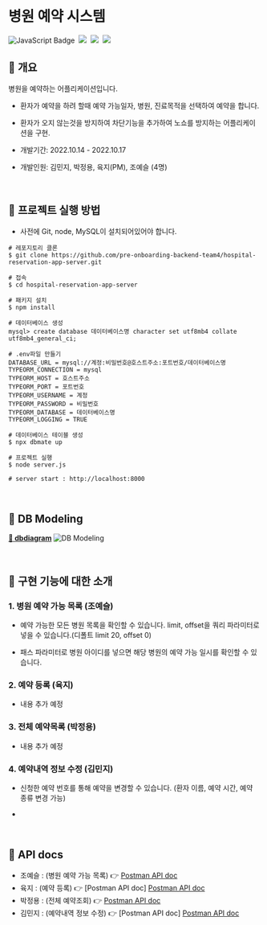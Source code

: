 # 병원 예약 시스템

![JavaScript Badge](https://img.shields.io/badge/Javascript-F7DF1E?style=for-the-badge&logo=Javascript&logoColor=white)&nbsp;
<img src="https://img.shields.io/badge/Node.js-339933?style=for-the-badge&logo=Node.js&logoColor=white"/>&nbsp;
<img src="https://img.shields.io/badge/Express-000000?style=for-the-badge&logo=Express&logoColor=white"/>&nbsp;
<img src="https://img.shields.io/badge/MySQL-4479A1?style=for-the-badge&logo=MySQL&logoColor=white"/>&nbsp;

## 🏥 개요

병원을 예약하는 어플리케이션입니다.

- 환자가 예약을 하려 할때 예약 가능일자, 병원, 진료목적을 선택하여 예약을 합니다.
- 환자가 오지 않는것을 방지하여 차단기능을 추가하여 노쇼를 방지하는 어플리케이션을 구현.

- 개발기간: 2022.10.14 - 2022.10.17
- 개발인원: 김민지, 박정용, 육지(PM), 조예슬 (4명)

<br>

## 🏥 프로젝트 실행 방법

- 사전에 Git, node, MySQL이 설치되어있어야 합니다.

```shell
# 레포지토리 클론
$ git clone https://github.com/pre-onboarding-backend-team4/hospital-reservation-app-server.git

# 접속
$ cd hospital-reservation-app-server

# 패키지 설치
$ npm install

# 데이터베이스 생성
mysql> create database 데이터베이스명 character set utf8mb4 collate utf8mb4_general_ci;

# .env파일 만들기
DATABASE_URL = mysql://계정:비밀번호@호스트주소:포트번호/데이터베이스명
TYPEORM_CONNECTION = mysql
TYPEORM_HOST = 호스트주소
TYPEORM_PORT = 포트번호
TYPEORM_USERNAME = 계정
TYPEORM_PASSWORD = 비밀번호
TYPEORM_DATABASE = 데이터베이스명
TYPEORM_LOGGING = TRUE

# 데이터베이스 테이블 생성
$ npx dbmate up

# 프로젝트 실행
$ node server.js

# server start : http://localhost:8000
```

<br>

## 🏥 DB Modeling

**[🔗 dbdiagram](https://dbdiagram.io/d/634a4b1af0018a1c5f0ba2fe)**
![DB Modeling](https://i.imgur.com/tFhbGMt.png)

<br>

## 🏥 구현 기능에 대한 소개

### 1. 병원 예약 가능 목록 (조예슬)

- 예약 가능한 모든 병원 목록을 확인할 수 있습니다. limit, offset을 쿼리 파라미터로 넣을 수 있습니다.(디폴트 limit 20, offset 0)

- 패스 파라미터로 병원 아이디를 넣으면 해당 병원의 예약 가능 일시를 확인할 수 있습니다.

### 2. 예약 등록 (육지)

- 내용 추가 예정

### 3. 전체 예약목록 (박정용)

- 내용 추가 예정

### 4. 예약내역 정보 수정 (김민지)

- 신청한 예약 번호를 통해 예약을 변경할 수 있습니다. (환자 이름, 예약 시간, 예약 종류 변경 가능)

-

<br>

## 🏥 API docs

- 조예슬 : (병원 예약 가능 목록) 👉 [Postman API doc](https://documenter.getpostman.com/view/22215172/2s847BUbt7)
- 육지 : (예약 등록) 👉 [Postman API doc] [Postman API doc]()
- 박정용 : (전체 예약조회) 👉 [Postman API doc](https://documenter.getpostman.com/view/22204904/2s847BUbRi)
- 김민지 : (예약내역 정보 수정) 👉 [Postman API doc] [Postman API doc]()
